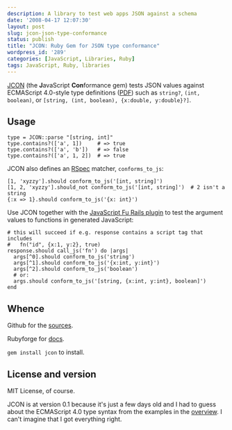 ```yaml
---
description: A library to test web apps JSON against a schema
date: '2008-04-17 12:07:30'
layout: post
slug: jcon-json-type-conformance
status: publish
title: "JCON: Ruby Gem for JSON type conformance"
wordpress_id: '289'
categories: [JavaScript, Libraries, Ruby]
tags: JavaScript, Ruby, libraries
---
```


[JCON](http://jcon.rubyforge.org) (the **J**avaScript **Con**formance gem) tests JSON values against ECMAScript 4.0-style type definitions
([PDF](http://www.ecmascript.org/es4/spec/overview.pdf)) such as `string?`, `(int, boolean)`, or `[string, (int, boolean), {x:double, y:double}?]`.

<!-- more -->

## Usage

    type = JCON::parse "[string, int]"
    type.contains?(['a', 1])     # => true
    type.contains?(['a', 'b'])   # => false
    type.contains?(['a', 1, 2])  # => true

JCON also defines an [RSpec](http://rspec.info) matcher, `conforms_to_js`:

    [1, 'xyzzy'].should conform_to_js('[int, string]')
    [1, 2, 'xyzzy'].should_not conform_to_js('[int, string]')  # 2 isn't a string
    {:x => 1}.should conform_to_js('{x: int}')

Use JCON together with the [JavaScript Fu Rails plugin](/2008/04/javascript-fu-rails-plugin) to test the argument values to functions in generated JavaScript:

    # this will succeed if e.g. response contains a script tag that includes
    #   fn("id", {x:1, y:2}, true)
    response.should call_js('fn') do |args|
      args[^0].should conform_to_js('string')
      args[^1].should conform_to_js('{x:int, y:int}')
      args[^2].should conform_to_js('boolean')
      # or:
      args.should conform_to_js('[string, {x:int, y:int}, boolean]')
    end

## Whence

Github for the [sources](http://github.com/osteele/jcon).

Rubyforge for [docs](http://jcon.rubyforge.org).

`gem install jcon` to install.

## License and version

MIT License, of course.

JCON is at version 0.1 because it's just a few days old and I had to guess about the ECMAScript 4.0 type syntax from the examples in the [overview](http://www.ecmascript.org/es4/spec/overview.pdf).  I can't imagine that I got everything right.
